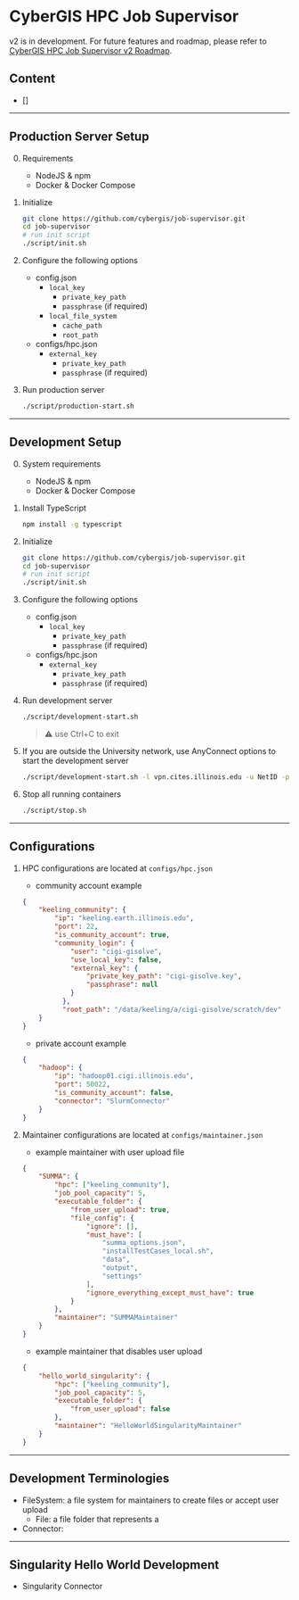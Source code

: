 # CyberGIS HPC Job Supervisor
v2 is in development. For future features and roadmap, please refer to [CyberGIS HPC Job Supervisor v2 Roadmap]().

## Content
- []

***

## Production Server Setup
0. Requirements
    - NodeJS & npm
    - Docker & Docker Compose

1. Initialize
    ```bash
    git clone https://github.com/cybergis/job-supervisor.git
    cd job-supervisor
    # run init script
    ./script/init.sh
    ```

2. Configure the following options
   - config.json
     - `local_key`
       - `private_key_path`
       - `passphrase` (if required)
     - `local_file_system`
       - `cache_path`
       - `root_path`
   - configs/hpc.json
     - `external_key`
       - `private_key_path`
       - `passphrase` (if required)

3. Run production server
    ```bash
    ./script/production-start.sh
    ```

***

##  Development Setup
0. System requirements
    - NodeJS & npm
    - Docker & Docker Compose

1. Install TypeScript
    ```bash
    npm install -g typescript
    ```

2. Initialize
    ```bash
    git clone https://github.com/cybergis/job-supervisor.git
    cd job-supervisor
    # run init script
    ./script/init.sh
    ```

3. Configure the following options
   - config.json
     - `local_key`
       - `private_key_path`
       - `passphrase` (if required)
   - configs/hpc.json
     - `external_key`
       - `private_key_path`
       - `passphrase` (if required)

4. Run development server
    ```bash
    ./script/development-start.sh
    ```
    > ⚠️ use Ctrl+C to exit

5. If you are outside the University network, use AnyConnect options to start the development server
    ```bash
    ./script/development-start.sh -l vpn.cites.illinois.edu -u NetID -p "password" -g 5_SplitTunnel_NoPrivate
    ```

6. Stop all running containers
    ```bash
    ./script/stop.sh
    ```

***

## Configurations

1. HPC configurations are located at `configs/hpc.json`
    - community account example
    ```json
    {
        "keeling_community": {
            "ip": "keeling.earth.illinois.edu",
            "port": 22,
            "is_community_account": true,
            "community_login": {
                "user": "cigi-gisolve",
                "use_local_key": false,
                "external_key": {
                    "private_key_path": "cigi-gisolve.key",
                    "passphrase": null
                }
              },
              "root_path": "/data/keeling/a/cigi-gisolve/scratch/dev"
        }
    }
    ```

    - private account example
    ```json
    {
        "hadoop": {
            "ip": "hadoop01.cigi.illinois.edu",
            "port": 50022,
            "is_community_account": false,
            "connector": "SlurmConnector"
        }
    }
    ```

2. Maintainer configurations are located at `configs/maintainer.json`
    - example maintainer with user upload file
    ```json
    {
        "SUMMA": {
            "hpc": ["keeling_community"],
            "job_pool_capacity": 5,
            "executable_folder": {
                "from_user_upload": true,
                "file_config": {
                    "ignore": [],
                    "must_have": [
                        "summa_options.json",
                        "installTestCases_local.sh",
                        "data",
                        "output",
                        "settings"
                    ],
                    "ignore_everything_except_must_have": true
                }
            },
            "maintainer": "SUMMAMaintainer"
        }
    }
    ```

    - example maintainer that disables user upload
    ```json
    {
        "hello_world_singularity": {
            "hpc": ["keeling_community"],
            "job_pool_capacity": 5,
            "executable_folder": {
                "from_user_upload": false
            },
            "maintainer": "HelloWorldSingularityMaintainer"
        }
    }
    ```

***

## Development Terminologies

- FileSystem: a file system for maintainers to create files or accept user upload
  - File: a file folder that represents a 
- Connector: 

***

## Singularity Hello World Development

- Singularity Connector